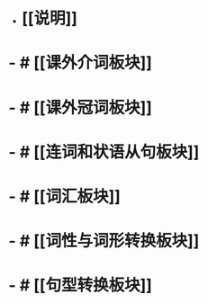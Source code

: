 - # [[说明]]
# - #  [[课外介词板块]]
# - # [[课外冠词板块]]
# - # [[连词和状语从句板块]]
# - # [[词汇板块]]
# - # [[词性与词形转换板块]]
# - # [[句型转换板块]]